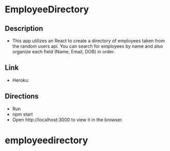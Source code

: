 # EmployeeDirectory

## Description
* This app utilizes an React to create a directory of employees taken from the random users api. You can search for employees by name and also organize each field (Name, Email, DOB) in order.

## Link
* Heroku: 

## Directions
* Run
* npm start
* Open http://localhost:3000 to view it in the browser.
# employeedirectory
